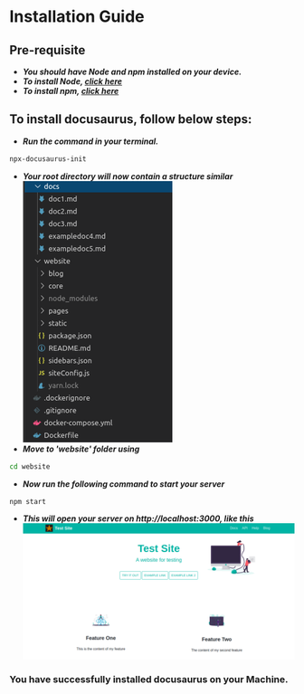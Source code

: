 # Installation Guide

## Pre-requisite
- ***You should have Node and npm installed on your device.***
- ***To install Node, [click here](https://nodejs.org/en/)***
- ***To install npm, [click here](https://www.npmjs.com/get-npm)***

## To install docusaurus, follow below steps:
- ***Run the command in your terminal.***
```bash
npx-docusaurus-init
```
- ***Your root directory will now contain a structure similar***
![Alt text](assests/images/Img.png?raw=true)
- ***Move to 'website' folder using***
```bash
cd website
```
- ***Now run the following command to start your server***
```bash
npm start
```
- ***This will open your server on http://localhost:3000, like this***
![Alt text](assests/images/Img2.png?raw=true)

### You have successfully installed docusaurus on your Machine.